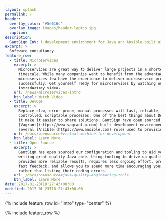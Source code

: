 ```yaml
---
layout: splash
permalink: /
header:
  overlay_color: '#5e616c'
  overlay_image: images/header-laptop.jpg
  caption:
description:
  GantSign EnV: A development environment for Java and Ansible built using Vagrant.
excerpt: >
  Software consultancy
feature_row:
  - title: Microservices
    excerpt: >
      Microservices are great way to deliver large projects in a shorter
      timescale. While many companies want to benefit from the advantages of
      microservices few have the experience to deliver microservice projects
      successfully. Get yourself ready for microservices by watching our
      introductory video.
    url: /news/microservices-intro
    btn_label: Watch Video
  - title: DevOps
    excerpt: >
      Replace slow, error prone, manual processes with fast, reliable, version
      controlled, scriptable processes. One of the best things about DevOps is
      it make it easier to share solutions; GantSign have open sourced our
      [Vagrant](https://www.vagrantup.com) built development environment and
      several [Ansible](https://www.ansible.com) roles used to provision it.
    url: /docs/opensource#virtual-machine-for-development
    btn_label: Learn More
  - title: Open Source
    excerpt: >
      GantSign has open sourced our configuration and tooling to aid you in
      writing great quality Java code. Using tooling to drive up quality,
      provides more reliable results, requires less ongoing effort, provides
      fast feedback, and allows you to spend more time encouraging your team
      rather than listing their coding errors.
    url: /docs/opensource#java-quality-engineering-tools
    btn_label: Learn More
date: 2017-01-23T18:27:43+00:00
modified: 2017-01-23T18:27:43+00:00
---
```


{% include feature_row id="intro" type="center" %}

{% include feature_row %}
